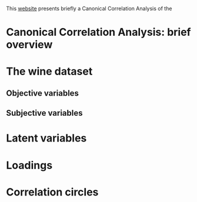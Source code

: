 This [website](https://vguillemot.github.io/2Tables/) presents briefly a Canonical Correlation Analysis of the 

# Canonical Correlation Analysis: brief overview

# The wine dataset

## Objective variables

## Subjective variables

# Latent variables

# Loadings

# Correlation circles


